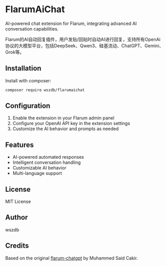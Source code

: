 # FlarumAiChat

AI-powered chat extension for Flarum, integrating advanced AI conversation capabilities.

Flarum的AI自动回复插件，用户发贴/回贴时自动AI进行回复，支持所有OpenAi协议的大模型平台，包括DeepSeek、Qwen3、硅基流动、ChatGPT、Gemini、Grok等。

## Installation

Install with composer:

```bash
composer require wszdb/flarumaichat
```

## Configuration

1. Enable the extension in your Flarum admin panel
2. Configure your OpenAI API key in the extension settings
3. Customize the AI behavior and prompts as needed

## Features

- AI-powered automated responses
- Intelligent conversation handling
- Customizable AI behavior
- Multi-language support

## License

MIT License

## Author

wszdb

## Credits

Based on the original [flarum-chatgpt](https://github.com/muhammedsaidckr/flarum-chatgpt) by Muhammed Said Cakir.
